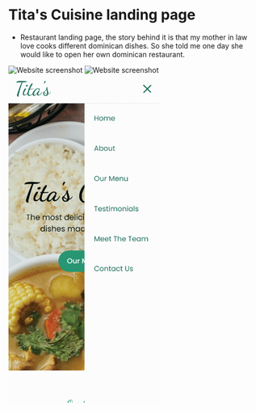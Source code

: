 # Tita's Cuisine landing page

- Restaurant landing page, the story behind it is that my mother in law love cooks different dominican dishes. So she told me one day she would like to open her own dominican restaurant.

<img src="images/screenshots/Titas-cuisine-1.png" alt="Website screenshot" width="500">
<img src="images/screenshots/Titas-cuisine-mobile-1.png" alt="Website screenshot" width="300">
<img src="images/screenshots/Titas-cuisine-mobile-2.png" alt="Website screenshot" width="300">